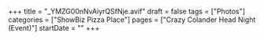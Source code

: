 +++
title = "_YMZG00nNvAiyrQSfNje.avif"
draft = false
tags = ["Photos"]
categories = ["ShowBiz Pizza Place"]
pages = ["Crazy Colander Head Night (Event)"]
startDate = ""
+++
